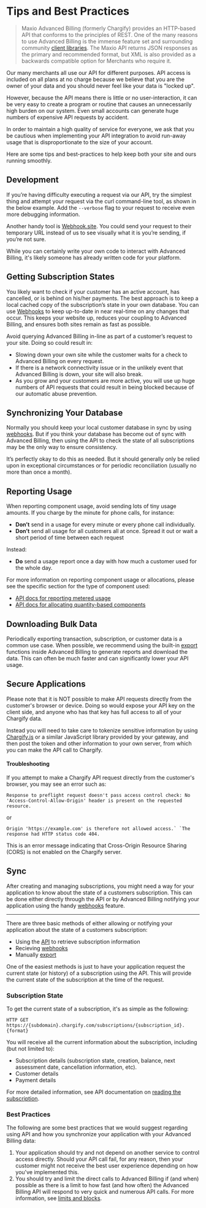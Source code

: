 # Tips and Best Practices

> Maxio Advanced Billing (formerly Chargify) provides an HTTP-based API that conforms to the principles of REST.
> One of the many reasons to use Advanced Billing is the immense feature set and surrounding community [client libraries](page:development-tools/client-libraries).
> The Maxio API returns JSON responses as the primary and recommended format, but XML is also provided as a backwards compatible option for Merchants who require it.

Our many merchants all use our API for different purposes. API access is included on all plans at no charge because we believe that you are the owner of your data and you should never feel like your data is "locked up".

However, because the API means there is little or no user-interaction, it can be very easy to create a program or routine that causes an unnecessarily high burden on our system. Even small accounts can generate huge numbers of expensive API requests by accident.

In order to maintain a high quality of service for everyone, we ask that you be cautious when implementing your API integration to avoid run-away usage that is disproportionate to the size of your account.

Here are some tips and best-practices to help keep both your site and ours running smoothly.

## Development

If you’re having difficulty executing a request via our API, try the simplest thing and attempt your request via the curl command-line tool, as shown in the below example. Add the `--verbose` flag to your request to receive even more debugging information.

Another handy tool is [Webhook.site](https://webhook.site/). You could send your request to their temporary URL instead of us to see visually what it is you’re sending, if you’re not sure.

While you can certainly write your own code to interact with Advanced Billing, it's likely someone has already written code for your platform.

## Getting Subscription States

You likely want to check if your customer has an active account, has cancelled, or is behind on his/her payments. The best approach is to keep a local cached copy of the subscription’s state in your own database. You can use [Webhooks]($e/Webhooks/createEndpoint) to keep up-to-date in near real-time on any changes that occur. This keeps your website up, reduces your coupling to Advanced Billing, and ensures both sites remain as fast as possible.

Avoid querying Advanced Billing in-line as part of a customer’s request to your site. Doing so could result in:

- Slowing down your own site while the customer waits for a check to Advanced Billing on every request.
- If there is a network connectivity issue or in the unlikely event that Advanced Billing is down, your site will also break.
- As you grow and your customers are more active, you will use up huge numbers of API requests that could result in being blocked because of our automatic abuse prevention.

## Synchronizing Your Database

Normally you should keep your local customer database in sync by using [webhooks]($e/Webhooks/createEndpoint). But if you think your database has become out of sync with Advanced Billing, then using the API to check the state of all subscriptions may be the only way to ensure consistency.

It’s perfectly okay to do this as needed. But it should generally only be relied upon in exceptional circumstances or for periodic reconciliation (usually no more than once a month).

## Reporting Usage

When reporting component usage, avoid sending lots of tiny usage amounts. If you charge by the minute for phone calls, for instance:

- **Don’t** send in a usage for every minute or every phone call individually.
- **Don’t** send all usage for all customers all at once. Spread it out or wait a short period of time between each request

Instead:

- **Do** send a usage report once a day with how much a customer used for the whole day.

For more information on reporting component usage or allocations, please see the specific section for the type of component used:

- [API docs for reporting metered usage]($e/Subscription%20Components/createUsage)
- [API docs for allocating quantity-based components]($e/Subscription%20Components/allocateComponent)

## Downloading Bulk Data

Periodically exporting transaction, subscription, or customer data is a common use case. When possible, we recommend using the built-in [export](https://maxio-chargify.zendesk.com/hc/en-us/articles/5404681593741) functions inside Advanced Billing to generate reports and download the data. This can often be much faster and can significantly lower your API usage.

## Secure Applications

Please note that it is NOT possible to make API requests directly from the customer's browser or device. Doing so would expose your API key on the client side, and anyone who has that key has full access to all of your Chargify data.

Instead you will need to take care to tokenize sensitive information by using [Chargify.js](page:development-tools/chargify-js/chargify-js-overview) or a similar JavaScript library provided by your gateway, and then post the token and other information to your own server, from which you can make the API call to Chargify.

#### Troubleshooting

If you attempt to make a Chargify API request directly from the customer's browser, you may see an error such as:

```
Response to preflight request doesn't pass access control check: No 'Access-Control-Allow-Origin' header is present on the requested resource.
```

or

```
Origin 'https://example.com' is therefore not allowed access.` `The response had HTTP status code 404.
```

This is an error message indicating that Cross-Origin Resource Sharing (CORS) is not enabled on the Chargify server.

## Sync

After creating and managing subscriptions, you might need a way for your application to know about the state of a customers subscription. This can be done either directly through the API or by Advanced Billing notifying your application using the handy [webhooks](https://maxio-chargify.zendesk.com/hc/en-us/articles/5405568068365-Webhooks-Introduction) feature.

---

There are three basic methods of either allowing or notifying your application about the state of a customers subscription:

- Using the [API]($e/Subscriptions/readSubscription) to retrieve subscription information
- Recieving [webhooks](page:introduction/about-the-api/webhooks#receiving-a-webhook-notification)
- Manually [export](https://maxio-chargify.zendesk.com/hc/en-us/articles/5404681593741-Exporting-Data#locating-exports)

One of the easiest methods is just to have your application request the current state (or history) of a subscription using the API. This will provide the current state of the subscription at the time of the request.

### Subscription State

To get the current state of a subscription, it's as simple as the following:

    HTTP GET https://{subdomain}.chargify.com/subscriptions/{subscription_id}.{format}

You will receive all the current information about the subscription, including (but not limited to):

- Subscription details (subscription state, creation, balance, next assessment date, cancellation information, etc).
- Customer details
- Payment details

For more detailed information, see API documentation on [reading the subscription]($e/Subscriptions/readSubscription).

### Best Practices

The following are some best practices that we would suggest regarding using API and how you synchronize your application with your Advanced Billing data:

1. Your application should try and not depend on another service to control access directly. Should your API call fail, for any reason, then your customer might not receive the best user experience depending on how you've implemented this.
2. You should try and limit the direct calls to Advanced Billing if (and when) possible as there is a limit to how fast (and how often) the Advanced Billing API will respond to very quick and numerous API calls. For more information, see [limits and blocks](page:introduction/about-the-api/error-handling).
